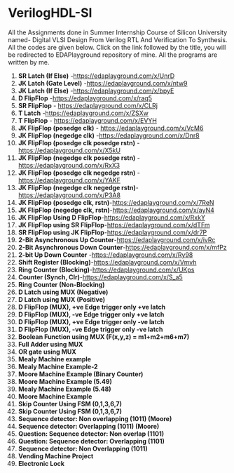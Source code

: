 # VerilogHDL-SI
All the Assignments done in Summer Internship Course of Silicon University named- Digital VLSI Design From Verilog RTL And Verification To Synthesis.
All the codes are given below. Click on the link followed by the title, you will be redirected to EDAPlayground repository of mine. All the programs are written by me.

1. **SR Latch (If Else)** -https://edaplayground.com/x/UnrD
3. **JK Latch (Gate Level)**  -https://edaplayground.com/x/ntw9
4. **JK Latch (If Else)**  -https://edaplayground.com/x/bpyE
5. **D FlipFlop**  -https://edaplayground.com/x/raq5
6. **SR FlipFlop**  - https://edaplayground.com/x/CLRj
7. **T Latch**  -https://edaplayground.com/x/ZSXw
8. **T FlipFlop** -  https://edaplayground.com/x/EVYH
9. **JK FlipFlop (posedge clk)** - https://edaplayground.com/x/VcM6
10. **JK FlipFlop (negedge clk)**  -https://edaplayground.com/x/Dnr8
11. **JK FlipFlop (posedge clk posedge rstn)** -https://edaplayground.com/x/X5kU
12. **JK FlipFlop (negedge clk posedge rstn)** -https://edaplayground.com/x/RxX3
13. **JK FlipFlop (posedge clk negedge rstn)** -https://edaplayground.com/x/YAKF
14. **JK FlipFlop (negedge clk negedge rstn)**-https://edaplayground.com/x/P3A8 
15. **JK FlipFlop (posedge clk, rstn)**-https://edaplayground.com/x/7ReN  
16. **JK FlipFlop (negedge clk, rstn)**-https://edaplayground.com/x/ayN4 
17. **JK FlipFlop Using D FlipFlop**-https://edaplayground.com/x/RxkY 
18. **JK FlipFlop using SR FlipFlop**-https://edaplayground.com/x/dTFm  
19. **SR FlipFlop using JK FlipFlop**-https://edaplayground.com/x/dr7P  
20. **2-Bit Asynchronous Up Counter**-https://edaplayground.com/x/ivRc  
21. **2-Bit Asynchronous Down Counter**-https://edaplayground.com/x/mfPz  
22. **2-bit Up Down Counter** -https://edaplayground.com/x/Ry98 
23. **Shift Register (Blocking)**-https://edaplayground.com/x/Vmvh  
24. **Ring Counter (Blocking)**-https://edaplayground.com/x/UKps  
25. **Counter (Synch, Clr)**-https://edaplayground.com/x/S_a5  
26. **Ring Counter (Non-Blocking)**  
27. **D Latch using MUX (Negative)**  
28. **D Latch using MUX (Positive)**  
29. **D FlipFlop (MUX), +ve Edge trigger only +ve latch**  
30. **D FlipFlop (MUX), -ve Edge trigger only +ve latch**  
31. **D FlipFlop (MUX), +ve Edge trigger only -ve latch**  
32. **D FlipFlop (MUX), -ve Edge trigger only -ve latch**  
33. **Boolean Function using MUX (F(x,y,z) = m1+m2+m6+m7)**  
34. **Full Adder using MUX**  
35. **OR gate using MUX**  
36. **Mealy Machine example**  
37. **Mealy Machine Example-2**  
38. **Moore Machine Example (Binary Counter)**  
39. **Moore Machine Example (5.49)**  
40. **Mealy Machine Example (5.48)**  
41. **Moore Machine Example**  
42. **Skip Counter Using FSM (0,1,3,6,7)**  
43. **Skip Counter Using FSM (0,1,3,6,7)**  
44. **Sequence detector: Non overlapping (1011) (Moore)**  
45. **Sequence detector: Overlapping (1011) (Moore)**  
46. **Question: Sequence detector: Non overlap (1101)**  
47. **Question: Sequence detector: Overlapping (1101)**  
48. **Sequence detector: Non Overlapping (1011)**  
49. **Vending Machine Project**  
50. **Electronic Lock**  




